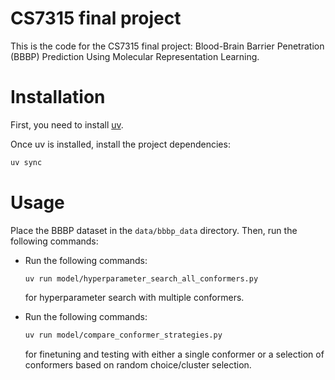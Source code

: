 # CS7315 final project
This is the code for the CS7315 final project: Blood-Brain Barrier Penetration (BBBP) Prediction Using Molecular Representation Learning.

# Installation

First, you need to install [uv](https://docs.astral.sh/uv/).

Once uv is installed, install the project dependencies:

```bash
uv sync
```

# Usage

Place the BBBP dataset in the `data/bbbp_data` directory. Then, run the following commands:
- Run the following commands:

    ```base
    uv run model/hyperparameter_search_all_conformers.py
    ```
    for hyperparameter search with multiple conformers.

- Run the following commands:

    ```bash
    uv run model/compare_conformer_strategies.py
    ```    

    for finetuning and testing with either a single conformer or a selection of conformers based on random choice/cluster selection.